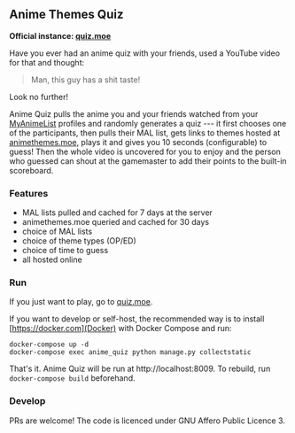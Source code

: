 ## Anime Themes Quiz

**Official instance: [quiz.moe](quiz.moe)**

Have you ever had an anime quiz with your friends,
used a YouTube video for that and thought:

> Man, this guy has a shit taste!

Look no further!

Anime Quiz pulls the anime you and your friends watched from
your [MyAnimeList](myanimelist.com) profiles and randomly
generates a quiz --- it first chooses one of the participants,
then pulls their MAL list, gets links to themes hosted at
[animethemes.moe](animethemes.moe), plays it and gives you
10 seconds (configurable) to guess! Then the whole video is 
uncovered for you to enjoy and the person who guessed can
shout at the gamemaster to add their points to the built-in
scoreboard.

### Features

* MAL lists pulled and cached for 7 days at the server
* animethemes.moe queried and cached for 30 days
* choice of MAL lists
* choice of theme types (OP/ED)
* choice of time to guess
* all hosted online

### Run

If you just want to play, go to [quiz.moe](quiz.moe).

If you want to develop or self-host, the recommended way is to
install [https://docker.com](Docker) with Docker Compose and run:
```shell
docker-compose up -d
docker-compose exec anime_quiz python manage.py collectstatic
```

That's it. Anime Quiz will be run at http://localhost:8009.
To rebuild, run `docker-compose build` beforehand.

### Develop

PRs are welcome! The code is licenced under GNU Affero Public Licence 3.
